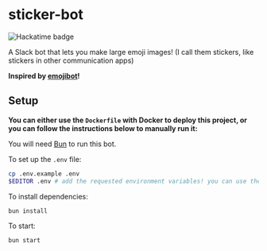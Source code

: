 # sticker-bot

![Hackatime badge](https://hackatime-badge.hackclub.com/U079QLTJZ7H/sticker-bot)

A Slack bot that lets you make large emoji images! (I call them stickers, like stickers in other communication apps)

**Inspired by [emojibot](https://github.com/taciturnaxolotl/emojibot)!**

## Setup

**You can either use the `Dockerfile` with Docker to deploy this project, or you can follow the instructions below to
manually run it:**

You will need [Bun](https://bun.sh) to run this bot.

To set up the `.env` file:

```bash
cp .env.example .env
$EDITOR .env # add the requested environment variables! you can use the slack-manifest.json for assistance creating the Slack app
```

To install dependencies:

```bash
bun install
```

To start:

```bash
bun start
```
